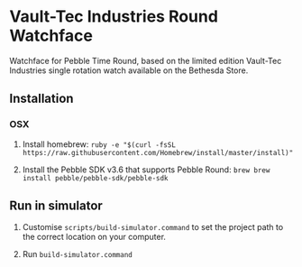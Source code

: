 # Vault-Tec Industries Round Watchface

Watchface for Pebble Time Round, based on the limited edition Vault-Tec Industries single rotation watch available on
the Bethesda Store.

## Installation

### OSX

1.  Install homebrew: `ruby -e "$(curl -fsSL https://raw.githubusercontent.com/Homebrew/install/master/install)"`

2.  Install the Pebble SDK v3.6 that supports Pebble Round: `brew brew install pebble/pebble-sdk/pebble-sdk`

## Run in simulator

1.  Customise `scripts/build-simulator.command` to set the project path to the correct location on your computer.

2.  Run `build-simulator.command`